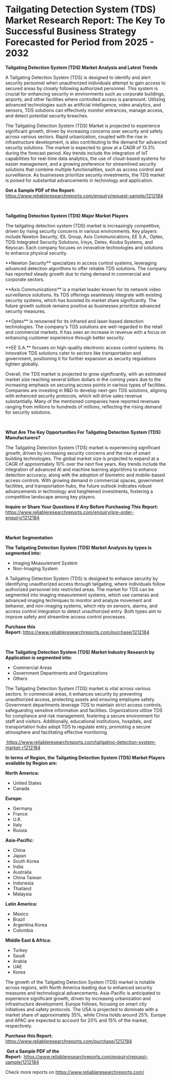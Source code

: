 <p><h1>Tailgating Detection System (TDS) Market Research Report: The Key To Successful Business Strategy Forecasted for Period from 2025 - 2032</h1></p><p><strong>Tailgating Detection System (TDS) Market Analysis and Latest Trends</strong></p>
<p><p>A Tailgating Detection System (TDS) is designed to identify and alert security personnel when unauthorized individuals attempt to gain access to secured areas by closely following authorized personnel. This system is crucial for enhancing security in environments such as corporate buildings, airports, and other facilities where controlled access is paramount. Utilizing advanced technologies such as artificial intelligence, video analytics, and sensors, TDS solutions can effectively monitor entrances, manage access, and detect potential security breaches.</p><p>The Tailgating Detection System (TDS) Market is projected to experience significant growth, driven by increasing concerns over security and safety across various sectors. Rapid urbanization, coupled with the rise in infrastructure development, is also contributing to the demand for advanced security solutions. The market is expected to grow at a CAGR of 13.3% during the forecast period. Key trends include the integration of IoT capabilities for real-time data analytics, the use of cloud-based systems for easier management, and a growing preference for streamlined security solutions that combine multiple functionalities, such as access control and surveillance. As businesses prioritize security investments, the TDS market is poised for substantial advancements in technology and application.</p></p>
<p><strong>Get a Sample PDF of the Report:&nbsp;</strong> <a href="https://www.reliableresearchreports.com/enquiry/request-sample/1212184?utm_campaign=2296&utm_medium=2&utm_source=Github&utm_content=ia&utm_term=24032025&utm_id=tailgating-detection-system-tds">https://www.reliableresearchreports.com/enquiry/request-sample/1212184</a></p>
<p>&nbsp;</p>
<p><strong>Tailgating Detection System (TDS) Major Market Players</strong></p>
<p><p>The tailgating detection system (TDS) market is increasingly competitive, driven by rising security concerns in various environments. Key players include Newton Security, IDL Group, Axis Communications, EE S.A., Optex, TDSi Integrated Security Solutions, Irisys, Detex, Kouba Systems, and Keyscan. Each company focuses on innovative technologies and solutions to enhance physical security.</p><p>**Newton Security** specializes in access control systems, leveraging advanced detection algorithms to offer reliable TDS solutions. The company has reported steady growth due to rising demand in commercial and corporate sectors.</p><p>**Axis Communications** is a market leader known for its network video surveillance solutions. Its TDS offerings seamlessly integrate with existing security systems, which has boosted its market share significantly. The future growth outlook remains positive as businesses prioritize advanced security measures.</p><p>**Optex** is renowned for its infrared and laser-based detection technologies. The company's TDS solutions are well-regarded in the retail and commercial markets. It has seen an increase in revenue with a focus on enhancing customer experience through better security.</p><p>**EE S.A.** focuses on high-quality electronic access control systems. Its innovative TDS solutions cater to sectors like transportation and government, positioning it for further expansion as security regulations tighten globally.</p><p>Overall, the TDS market is projected to grow significantly, with an estimated market size reaching several billion dollars in the coming years due to the increasing emphasis on securing access points in various types of facilities. Companies are investing in R&D to develop next-gen TDS solutions, aligning with enhanced security protocols, which will drive sales revenue substantially. Many of the mentioned companies have reported revenues ranging from millions to hundreds of millions, reflecting the rising demand for security solutions.</p></p>
<p>&nbsp;</p>
<p><strong>What Are The Key Opportunities For Tailgating Detection System (TDS) Manufacturers?</strong></p>
<p><p>The Tailgating Detection System (TDS) market is experiencing significant growth, driven by increasing security concerns and the rise of smart building technologies. The global market size is projected to expand at a CAGR of approximately 10% over the next five years. Key trends include the integration of advanced AI and machine learning algorithms to enhance detection accuracy, along with the adoption of biometric and mobile-based access controls. With growing demand in commercial spaces, government facilities, and transportation hubs, the future outlook indicates robust advancements in technology and heightened investments, fostering a competitive landscape among key players.</p></p>
<p><strong>Inquire or Share Your Questions If Any Before Purchasing This Report:</strong> <a href="https://www.reliableresearchreports.com/enquiry/pre-order-enquiry/1212184?utm_campaign=2296&utm_medium=2&utm_source=Github&utm_content=ia&utm_term=24032025&utm_id=tailgating-detection-system-tds">https://www.reliableresearchreports.com/enquiry/pre-order-enquiry/1212184</a></p>
<p>&nbsp;</p>
<p><strong>Market Segmentation</strong></p>
<p><strong>The Tailgating Detection System (TDS) Market Analysis by types is segmented into:</strong></p>
<p><ul><li>Imaging Measurement System</li><li>Non-Imaging System</li></ul></p>
<p><p>A Tailgating Detection System (TDS) is designed to enhance security by identifying unauthorized access through tailgating, where individuals follow authorized personnel into restricted areas. The market for TDS can be segmented into imaging measurement systems, which use cameras and advanced imaging techniques to monitor and analyze movement and behavior, and non-imaging systems, which rely on sensors, alarms, and access control integration to detect unauthorized entry. Both types aim to improve safety and streamline access control processes.</p></p>
<p><strong>Purchase this Report:&nbsp;</strong><a href="https://www.reliableresearchreports.com/purchase/1212184?utm_campaign=2296&utm_medium=2&utm_source=Github&utm_content=ia&utm_term=24032025&utm_id=tailgating-detection-system-tds">https://www.reliableresearchreports.com/purchase/1212184</a></p>
<p>&nbsp;</p>
<p><strong>The Tailgating Detection System (TDS) Market Industry Research by Application is segmented into:</strong></p>
<p><ul><li>Commercial Areas</li><li>Government Departments and Organizations</li><li>Others</li></ul></p>
<p><p>The Tailgating Detection System (TDS) market is vital across various sectors. In commercial areas, it enhances security by preventing unauthorized access, protecting assets and ensuring employee safety. Government departments leverage TDS to maintain strict access controls, safeguarding sensitive information and facilities. Organizations utilize TDS for compliance and risk management, fostering a secure environment for staff and visitors. Additionally, educational institutions, hospitals, and transportation hubs adopt TDS to regulate entry, promoting a secure atmosphere and facilitating effective monitoring.</p></p>
<p><a href="https://www.reliableresearchreports.com/tailgating-detection-system-market-r1212184?utm_campaign=2296&utm_medium=2&utm_source=Github&utm_content=ia&utm_term=24032025&utm_id=tailgating-detection-system-tds">&nbsp;https://www.reliableresearchreports.com/tailgating-detection-system-market-r1212184</a></p>
<p><strong>In terms of Region, the Tailgating Detection System (TDS) Market Players available by Region are:</strong></p>
<p>
    <p> <strong> North America: </strong>
        <ul>
            <li>United States</li>
            <li>Canada</li>
        </ul>
        </p> 
    <p> <strong> Europe: </strong>
        <ul>
            <li>Germany</li>
            <li>France</li>
            <li>U.K.</li>
            <li>Italy</li>
            <li>Russia</li>
        </ul>
        </p> 
    <p> <strong> Asia-Pacific: </strong>
        <ul>
            <li>China</li>
            <li>Japan</li>
            <li>South Korea</li>
            <li>India</li>
            <li>Australia</li>
            <li>China Taiwan</li>
            <li>Indonesia</li>
            <li>Thailand</li>
            <li>Malaysia</li>
        </ul>
        </p> 
    <p> <strong> Latin America: </strong>
        <ul>
            <li>Mexico</li>
            <li>Brazil</li>
            <li>Argentina Korea</li>
            <li>Colombia</li>
        </ul>
        </p> 
    <p> <strong> Middle East & Africa: </strong>
        <ul>
            <li>Turkey</li>
            <li>Saudi</li>
            <li>Arabia</li>
            <li>UAE</li>
            <li>Korea</li>
        </ul>
    </p>
    </p>
<p><p>The growth of the Tailgating Detection System (TDS) market is notable across regions, with North America leading due to enhanced security measures and technological advancements. Asia-Pacific is anticipated to experience significant growth, driven by increasing urbanization and infrastructure development. Europe follows, focusing on smart city initiatives and safety protocols. The USA is projected to dominate with a market share of approximately 35%, while China holds around 25%. Europe and APAC are expected to account for 20% and 15% of the market, respectively.</p></p>
<p><strong>Purchase this Report: </strong><a href="https://www.reliableresearchreports.com/purchase/1212184?utm_campaign=2296&utm_medium=2&utm_source=Github&utm_content=ia&utm_term=24032025&utm_id=tailgating-detection-system-tds">https://www.reliableresearchreports.com/purchase/1212184</a></p>
<p>&nbsp;<strong>Get a Sample PDF of the Report:&nbsp;&nbsp;</strong><a href="https://www.reliableresearchreports.com/enquiry/request-sample/1212184?utm_campaign=2296&utm_medium=2&utm_source=Github&utm_content=ia&utm_term=24032025&utm_id=tailgating-detection-system-tds">https://www.reliableresearchreports.com/enquiry/request-sample/1212184</a></p>
<p><strong></strong></p>
<p>Check more reports on <a href="https://www.reliableresearchreports.com/?utm_campaign=2296&utm_medium=2&utm_source=Github&utm_content=ia&utm_term=24032025&utm_id=tailgating-detection-system-tds">https://www.reliableresearchreports.com/</a></p>